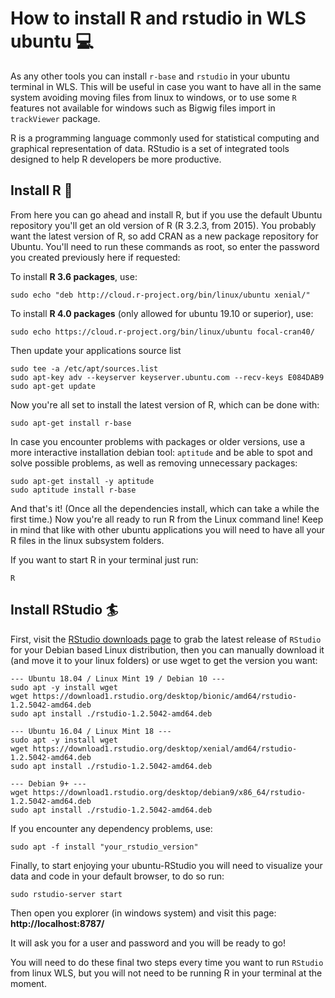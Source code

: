 # How to install R and rstudio in WLS ubuntu :computer:

As any other tools you can install `r-base` and `rstudio` in your ubuntu terminal in WLS. This will be useful in case you want to have all in the same system avoiding moving files from linux to windows, or to use some `R` features not available for windows such as Bigwig files import in `trackViewer` package.

R is a programming language commonly used for statistical computing and graphical representation of data. RStudio is a set of integrated tools designed to help R developers be more productive.


## Install R :fishing_pole_and_fish:
From here you can go ahead and install R, but if you use the default Ubuntu repository you'll get an old version of R (R 3.2.3, from 2015). You probably want the latest version of R, so add CRAN as a new package repository for Ubuntu. You'll need to run these commands as root, so enter the password you created previously here if requested:

To install **R 3.6 packages**, use:
````
sudo echo "deb http://cloud.r-project.org/bin/linux/ubuntu xenial/" 
````

To install **R 4.0 packages** (only allowed for ubuntu 19.10 or superior), use:
````
sudo echo https://cloud.r-project.org/bin/linux/ubuntu focal-cran40/
````
Then  update your applications source list
````
sudo tee -a /etc/apt/sources.list
sudo apt-key adv --keyserver keyserver.ubuntu.com --recv-keys E084DAB9
sudo apt-get update
````

Now you're all set to install the latest version of R, which can be done with:
````
sudo apt-get install r-base
````
In case you encounter problems with packages or older versions, use a more interactive installation debian tool: `aptitude` and be able to spot and solve possible problems, as well as removing unnecessary packages:
````
sudo apt-get install -y aptitude
sudo aptitude install r-base
````

And that's it! (Once all the dependencies install, which can take a while the first time.) Now you're all ready to run R from the Linux command line! 
Keep in mind that like with other ubuntu applications you will need to have all your R files in the linux subsystem folders.

If you want to start R in your terminal just run:
````
R
````




## Install RStudio :surfer:
First, visit the  [RStudio downloads page](https://rstudio.com/products/rstudio/download/#download) to grab the latest release of `RStudio` for your Debian based Linux distribution, then you can manually download it (and move it to your linux folders) or use wget to get the version you want:

````
--- Ubuntu 18.04 / Linux Mint 19 / Debian 10 ---
sudo apt -y install wget
wget https://download1.rstudio.org/desktop/bionic/amd64/rstudio-1.2.5042-amd64.deb
sudo apt install ./rstudio-1.2.5042-amd64.deb

--- Ubuntu 16.04 / Linux Mint 18 ---
sudo apt -y install wget
wget https://download1.rstudio.org/desktop/xenial/amd64/rstudio-1.2.5042-amd64.deb
sudo apt install ./rstudio-1.2.5042-amd64.deb

--- Debian 9+ ---
wget https://download1.rstudio.org/desktop/debian9/x86_64/rstudio-1.2.5042-amd64.deb
sudo apt install ./rstudio-1.2.5042-amd64.deb
````

If you encounter any dependency problems, use:
````
sudo apt -f install "your_rstudio_version"
````

Finally, to start enjoying your ubuntu-RStudio you will need to visualize your data and code in your default browser, to do so run:

````
sudo rstudio-server start
````
Then open you explorer (in windows system) and visit this page: **http://localhost:8787/**

It will ask you for a user and password and you will be ready to go!

You will need to do these final two steps every time you want to run `RStudio` from linux WLS, but you will not need to be running R in your terminal at the moment.

